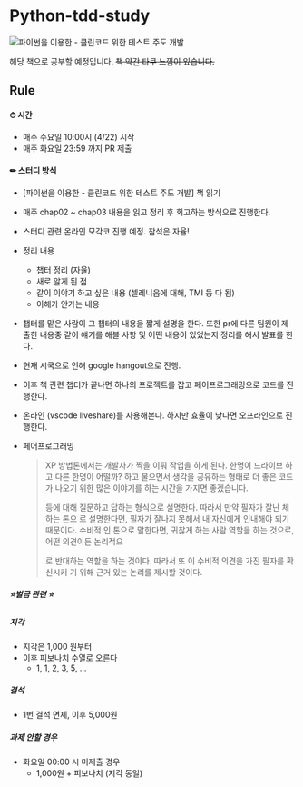 # Python-tdd-study

![파이썬을 이용한 - 클린코드 위한 테스트 주도 개발](http://image.yes24.com/momo/TopCate471/MidCate001/47009236.jpg) 

해당 책으로 공부할 예정입니다. ~~책 약간 타쿠 느낌이 있습니다.~~ 

## Rule

#### ⏱ 시간

- 매주 수요일 10:00시 (4/22) 시작
- 매주 화요일 23:59 까지 PR 제출



#### ✏ 스터디 방식

- [파이썬을 이용한 - 클린코드 위한 테스트 주도 개발] 책 읽기

- 매주 chap02 ~ chap03 내용을 읽고 정리 후 회고하는 방식으로 진행한다.

- 스터디 관련 온라인 모각코 진행 예정. 참석은 자율! 

- 정리 내용
  - 챕터 정리 (자율)
  - 새로 알게 된 점
  - 같이 이야기 하고 싶은 내용 (셀레니움에 대해, TMI 등 다 됨)
  - 이해가 안가는 내용

- 챕터를 맡은 사람이 그 챕터의 내용을 짧게 설명을 한다. 또한 pr에 다른 팀원이 제출한 내용중 같이 얘기를 해볼 사항 및 어떤 내용이 있었는지 정리를 해서 발표를 한다. 

- 현재 시국으로 인해 google hangout으로 진행. 

- 이후 책 관련 챕터가 끝나면 하나의 프로젝트를 잡고 페어프로그래밍으로 코드를 진행한다.

- 온라인 (vscode liveshare)를 사용해본다. 하지만 효율이 낮다면 오프라인으로 진행한다.

- 페어프로그래밍

  > XP 방법론에서는 개발자가 짝을 이뤄 작업을 하게 된다.  한명이 드라이브 하고 다른 한명이 어떨까? 하고 물으면서 생각을 공유하는 형태로 더 좋은 코드가 나오기 위한 많은 이야기를 하는 시간을 가지면 좋겠습니다.
  >
  > 등에 대해 질문하고 답하는 형식으로 설명한다. 따라서 만약 필자가 잘난 체하는 톤으 로 설명한다면, 필자가 잘나지 못해서 내 자신에게 인내해야 되기 때문이다. 수비적 인 톤으로 말한다면, 귀찮게 하는 사람 역할을 하는 것으로, 어떤 의견이든 논리적으 
  >
  > 로 반대하는 역할을 하는 것이다. 따라서 또 이 수비적 의견을 가진 필자를 확신시키 기 위해 근거 있는 논리를 제시할 것이다. 



##### ⭐️벌금 관련 ⭐️

##### 지각

- 지각은 1,000 원부터
- 이후 피보나치 수열로 오른다
  - 1, 1, 2, 3, 5, ...

##### 결석

- 1번 결석 면제, 이후 5,000원

##### 과제 안할 경우

- 화요일 00:00 시 미제출 경우
  - 1,000원 + 피보나치 (지각 동일)